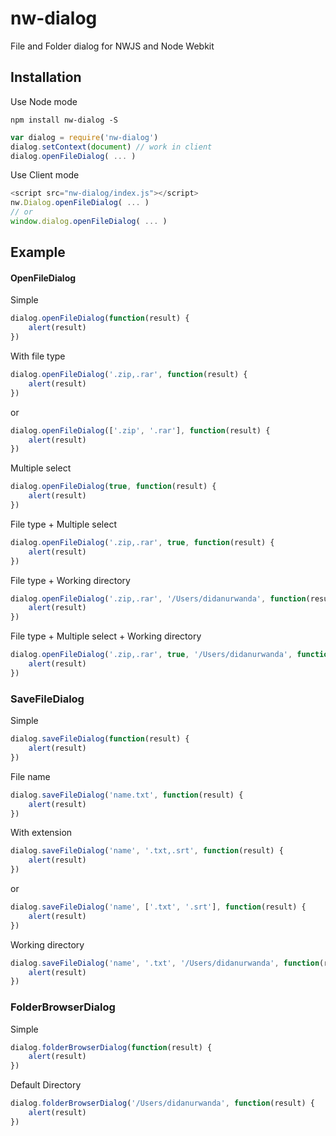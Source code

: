 # nw-dialog
File and Folder dialog for NWJS and Node Webkit

## Installation
Use Node mode

`npm install nw-dialog -S`


```JavaScript
var dialog = require('nw-dialog')
dialog.setContext(document) // work in client
dialog.openFileDialog( ... )
```

Use Client mode

```JavaScript
<script src="nw-dialog/index.js"></script>
nw.Dialog.openFileDialog( ... ) 
// or
window.dialog.openFileDialog( ... )
```

## Example
#### OpenFileDialog
Simple 

```JavaScript
dialog.openFileDialog(function(result) {
    alert(result)
})
```

With file type

```JavaScript
dialog.openFileDialog('.zip,.rar', function(result) {
    alert(result)
})
```
or

```JavaScript
dialog.openFileDialog(['.zip', '.rar'], function(result) {
    alert(result)
})
```

Multiple select

```JavaScript
dialog.openFileDialog(true, function(result) {
    alert(result)
})
```

File type + Multiple select

```JavaScript
dialog.openFileDialog('.zip,.rar', true, function(result) {
    alert(result)
})
```

File type + Working directory

```JavaScript
dialog.openFileDialog('.zip,.rar', '/Users/didanurwanda', function(result) {
	alert(result)
})
```

File type + Multiple select + Working directory

```JavaScript
dialog.openFileDialog('.zip,.rar', true, '/Users/didanurwanda', function(result) {
	alert(result)
})
```

### SaveFileDialog
Simple

```JavaScript
dialog.saveFileDialog(function(result) {
    alert(result)
})
```

File name

```JavaScript
dialog.saveFileDialog('name.txt', function(result) {
    alert(result)
})
```

With extension

```JavaScript
dialog.saveFileDialog('name', '.txt,.srt', function(result) {
    alert(result)
})
```
or

```JavaScript
dialog.saveFileDialog('name', ['.txt', '.srt'], function(result) {
    alert(result)
})
```

Working directory

```JavaScript
dialog.saveFileDialog('name', '.txt', '/Users/didanurwanda', function(result) {
    alert(result)
})
```

### FolderBrowserDialog
Simple

```JavaScript
dialog.folderBrowserDialog(function(result) {
    alert(result)
})
```

Default Directory

```JavaScript
dialog.folderBrowserDialog('/Users/didanurwanda', function(result) {
    alert(result)
})
```
